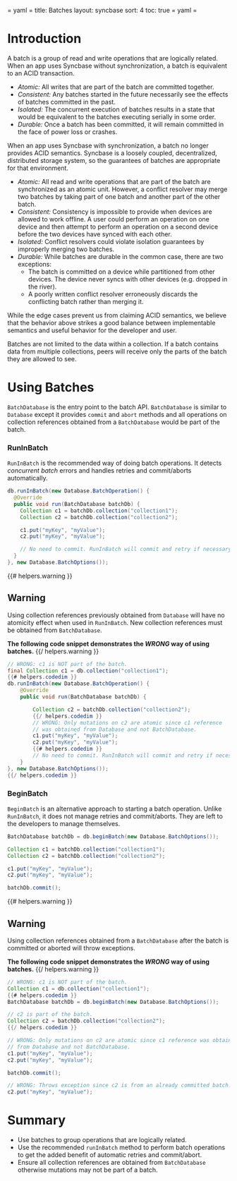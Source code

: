 = yaml =
title: Batches
layout: syncbase
sort: 4
toc: true
= yaml =

# Introduction

A batch is a group of read and write operations that are logically related.
When an app uses Syncbase without synchronization, a batch is equivalent to an
ACID transaction.

* *Atomic:* All writes that are part of the batch are committed together.
* *Consistent:* Any batches started in the future necessarily see the effects of
batches committed in the past.
* *Isolated:* The concurrent execution of batches results in a state that would be
equivalent to the batches executing serially in some order.
* *Durable:* Once a batch has been committed, it will remain committed in the face
of power loss or crashes.

When an app uses Syncbase with synchronization, a batch no
longer provides ACID semantics. Syncbase is a loosely coupled, decentralized,
distributed storage system, so the guarantees of batches are appropriate for
that environment.

* *Atomic:* All read and write operations that are part of the batch are
synchronized as an atomic unit. However, a conflict resolver may merge two
batches by taking part of one batch and another part of the other batch.
* *Consistent:* Consistency is impossible to provide when devices are allowed
to work offline. A user could perform an operation on one device and then
attempt to perform an operation on a second device before the two devices have
synced with each other.
* *Isolated:* Conflict resolvers could violate isolation guarantees by
improperly merging two batches.
* *Durable:* While batches are durable in the common case, there are two exceptions:
  * The batch is committed on a device while partitioned from other devices.
The device never syncs with other devices (e.g. dropped in the river).
  * A poorly written conflict resolver erroneously discards the conflicting batch
rather than merging it.

While the edge cases prevent us from claiming ACID semantics, we believe that
the behavior above strikes a good balance between implementable semantics and
useful behavior for the developer and user.

Batches are not limited to the data within a collection. If a batch contains
data from multiple collections, peers will receive only the parts of the batch
they are allowed to see.


# Using Batches

`BatchDatabase` is the entry point to the batch API. `BatchDatabase` is similar to
`Database` except it provides `commit` and `abort` methods and all
operations on collection references obtained from a `BatchDatabase` would be
part of the batch.

### RunInBatch

`RunInBatch` is the recommended way of doing batch operations.
It detects *concurrent batch* errors and handles retries and commit/aborts
automatically.

```Java
db.runInBatch(new Database.BatchOperation() {
  @Override
  public void run(BatchDatabase batchDb) {
    Collection c1 = batchDb.collection("collection1");
    Collection c2 = batchDb.collection("collection2");

    c1.put("myKey", "myValue");
    c2.put("myKey", "myValue");

    // No need to commit. RunInBatch will commit and retry if necessary.
  }
}, new Database.BatchOptions());
```

{{# helpers.warning }}
## Warning

Using collection references previously obtained from `Database` will have no
atomicity effect when used in `RunInBatch`. New collection references must be
obtained from `BatchDatabase`.

**The following code snippet demonstrates the *WRONG* way of using batches.**
{{/ helpers.warning }}

```Java
// WRONG: c1 is NOT part of the batch.
final Collection c1 = db.collection("collection1");
{{# helpers.codedim }}
db.runInBatch(new Database.BatchOperation() {
    @Override
    public void run(BatchDatabase batchDb) {

        Collection c2 = batchDb.collection("collection2");
        {{/ helpers.codedim }}
        // WRONG: Only mutations on c2 are atomic since c1 reference
        // was obtained from Database and not BatchDatabase.
        c1.put("myKey", "myValue");
        c2.put("myKey", "myValue");
        {{# helpers.codedim }}
        // No need to commit. RunInBatch will commit and retry if necessary.
    }
}, new Database.BatchOptions());
{{/ helpers.codedim }}
```

### BeginBatch
`BeginBatch` is an alternative approach to starting a batch operation. Unlike
`RunInBatch`, it does not manage retries and commit/aborts. They are left
to the developers to manage themselves.

```Java
BatchDatabase batchDb = db.beginBatch(new Database.BatchOptions());

Collection c1 = batchDb.collection("collection1");
Collection c2 = batchDb.collection("collection2");

c1.put("myKey", "myValue");
c2.put("myKey", "myValue");

batchDb.commit();
```

{{# helpers.warning }}
## Warning
Using collection references obtained from a `BatchDatabase` after the batch is
committed or aborted will throw exceptions.

**The following code snippet demonstrates the *WRONG* way of using batches.**
{{/ helpers.warning }}

```Java
// WRONG: c1 is NOT part of the batch.
Collection c1 = db.collection("collection1");
{{# helpers.codedim }}
BatchDatabase batchDb = db.beginBatch(new Database.BatchOptions());

// c2 is part of the batch.
Collection c2 = batchDb.collection("collection2");
{{/ helpers.codedim }}

// WRONG: Only mutations on c2 are atomic since c1 reference was obtained
// from Database and not BatchDatabase.
c1.put("myKey", "myValue");
c2.put("myKey", "myValue");

batchDb.commit();

// WRONG: Throws exception since c2 is from an already committed batch.
c2.put("myKey", "myValue");

```

# Summary

* Use batches to group operations that are logically related.
* Use the recommended `runInBatch` method to perform batch operations to
get the added benefit of automatic retries and commit/abort.
* Ensure all collection references are obtained from `BatchDatabase` otherwise
mutations may not be part of a batch.